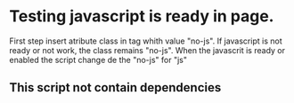 # Testing javascript is ready in page.

First step insert atribute class in tag <html> whith value "no-js".
If javascript is not ready or not work, the class remains "no-js". When the javascrit is ready or enabled the script change de the "no-js" for "js"

## This script not contain dependencies